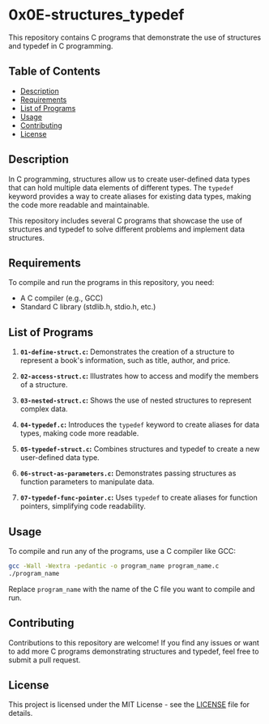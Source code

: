 # 0x0E-structures_typedef

This repository contains C programs that demonstrate the use of structures and typedef in C programming.

## Table of Contents

- [Description](#description)
- [Requirements](#requirements)
- [List of Programs](#list-of-programs)
- [Usage](#usage)
- [Contributing](#contributing)
- [License](#license)

## Description

In C programming, structures allow us to create user-defined data types that can hold multiple data elements of different types. The `typedef` keyword provides a way to create aliases for existing data types, making the code more readable and maintainable.

This repository includes several C programs that showcase the use of structures and typedef to solve different problems and implement data structures.

## Requirements

To compile and run the programs in this repository, you need:

- A C compiler (e.g., GCC)
- Standard C library (stdlib.h, stdio.h, etc.)

## List of Programs

1. **`01-define-struct.c`:** Demonstrates the creation of a structure to represent a book's information, such as title, author, and price.

2. **`02-access-struct.c`:** Illustrates how to access and modify the members of a structure.

3. **`03-nested-struct.c`:** Shows the use of nested structures to represent complex data.

4. **`04-typedef.c`:** Introduces the `typedef` keyword to create aliases for data types, making code more readable.

5. **`05-typedef-struct.c`:** Combines structures and typedef to create a new user-defined data type.

6. **`06-struct-as-parameters.c`:** Demonstrates passing structures as function parameters to manipulate data.

7. **`07-typedef-func-pointer.c`:** Uses `typedef` to create aliases for function pointers, simplifying code readability.

## Usage

To compile and run any of the programs, use a C compiler like GCC:

```bash
gcc -Wall -Wextra -pedantic -o program_name program_name.c
./program_name
```

Replace `program_name` with the name of the C file you want to compile and run.

## Contributing

Contributions to this repository are welcome! If you find any issues or want to add more C programs demonstrating structures and typedef, feel free to submit a pull request.

## License

This project is licensed under the MIT License - see the [LICENSE](LICENSE) file for details.
